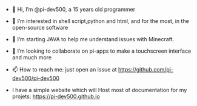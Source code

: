 - 👋 Hi, I’m @pi-dev500, a 15 years old  programmer
- 👀 I’m interested in shell script,python and html, and for the most, in the open-source software
- 🌱 I’m starting JAVA to help me understand issues with Minecraft.
- 💞️ I’m looking to collaborate on pi-apps to make a touchscreen interface and much more
- 📫 How to reach me: just open an issue at https://github.com/pi-dev500/pi-dev500

- I have a simple website which will Host most of documentation for my projets: https://pi-dev500.github.io

<!---
pi-dev500/pi-dev500 is a ✨ special ✨ repository because its `README.md` (this file) appears on your GitHub profile.
You can click the Preview link to take a look at your changes.
--->
